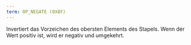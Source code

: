 ```yaml
---
term: OP_NEGATE (0X8F)
---
```


Invertiert das Vorzeichen des obersten Elements des Stapels. Wenn der Wert positiv ist, wird er negativ und umgekehrt.
